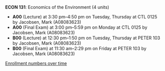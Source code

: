 **ECON 131**: Economics of the Environment (4 units)

- **A00** (Lecture) at 3:30 pm–4:50 pm on Tuesday, Thursday at CTL 0125 by Jacobsen, Mark (A08083623)
- **A00** (Final Exam) at 3:00 pm–5:59 pm on Monday at CTL 0125 by Jacobsen, Mark (A08083623)
- **B00** (Lecture) at 12:30 pm–1:50 pm on Tuesday, Thursday at PETER 103 by Jacobsen, Mark (A08083623)
- **B00** (Final Exam) at 11:30 am–2:29 pm on Friday at PETER 103 by Jacobsen, Mark (A08083623)

[Enrollment numbers over time](./ECON131.tsv)
